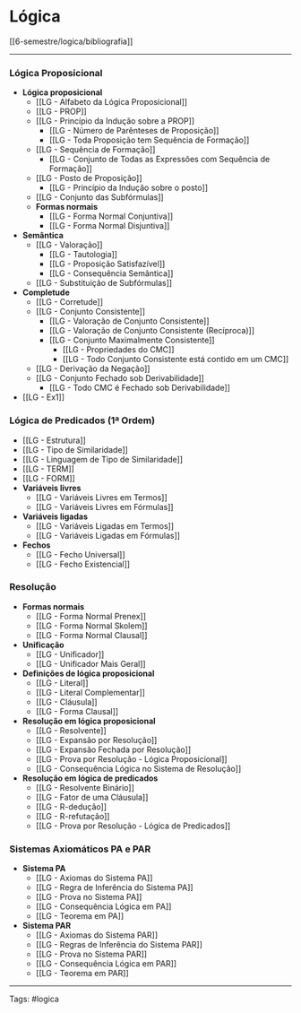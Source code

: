# Lógica
[[6-semestre/logica/bibliografia]]

---

### Lógica Proposicional

- **Lógica proposicional**
	- [[LG - Alfabeto da Lógica Proposicional]]
	- [[LG - PROP]]
	- [[LG - Princípio da Indução sobre a PROP]]
		- [[LG - Número de Parênteses de Proposição]]
		- [[LG - Toda Proposição tem Sequência de Formação]]
	- [[LG - Sequência de Formação]]
		- [[LG - Conjunto de Todas as Expressões com Sequência de Formação]]
	- [[LG - Posto de Proposição]]
		- [[LG - Princípio da Indução sobre o posto]]
	- [[LG - Conjunto das Subfórmulas]]
	- **Formas normais**
		- [[LG - Forma Normal Conjuntiva]]
		- [[LG - Forma Normal Disjuntiva]]
- **Semântica**
	- [[LG - Valoração]]
		- [[LG - Tautologia]]
		- [[LG - Proposição Satisfazível]]
		- [[LG - Consequência Semântica]]
	- [[LG - Substituição de Subfórmulas]]
- **Completude**
	- [[LG - Corretude]]
	- [[LG - Conjunto Consistente]]
		- [[LG - Valoração de Conjunto Consistente]]
		- [[LG - Valoração de Conjunto Consistente (Recíproca)]]
		- [[LG - Conjunto Maximalmente Consistente]]
			- [[LG - Propriedades do CMC]]
			- [[LG - Todo Conjunto Consistente está contido em um CMC]]
	- [[LG - Derivação da Negação]]
	- [[LG - Conjunto Fechado sob Derivabilidade]]
		- [[LG - Todo CMC é Fechado sob Derivabilidade]]
- [[LG - Ex1]]

### Lógica de Predicados (1ª Ordem)

- [[LG - Estrutura]]
- [[LG - Tipo de Similaridade]]
- [[LG - Linguagem de Tipo de Similaridade]]
- [[LG - TERM]]
- [[LG - FORM]]
- **Variáveis livres**
	- [[LG - Variáveis Livres em Termos]]
	- [[LG - Variáveis Livres em Fórmulas]]
- **Variáveis ligadas**
	- [[LG - Variáveis Ligadas em Termos]]
	- [[LG - Variáveis Ligadas em Fórmulas]]
- **Fechos**
	- [[LG - Fecho Universal]]
	- [[LG - Fecho Existencial]]

### Resolução

- **Formas normais**
	- [[LG - Forma Normal Prenex]]
	- [[LG - Forma Normal Skolem]]
	- [[LG - Forma Normal Clausal]]
- **Unificação**
	- [[LG - Unificador]]
	- [[LG - Unificador Mais Geral]]
- **Definições de lógica proposicional**
	- [[LG - Literal]]
	- [[LG - Literal Complementar]]
	- [[LG - Cláusula]]
	- [[LG - Forma Clausal]]
- **Resolução em lógica proposicional**
	- [[LG - Resolvente]]
	- [[LG - Expansão por Resolução]]
	- [[LG - Expansão Fechada por Resolução]]
	- [[LG - Prova por Resolução - Lógica Proposicional]]
	- [[LG - Consequência Lógica no Sistema de Resolução]]
- **Resolução em lógica de predicados**
	- [[LG - Resolvente Binário]]
	- [[LG - Fator de uma Cláusula]]
	- [[LG - R-dedução]]
	- [[LG - R-refutação]]
	- [[LG - Prova por Resolução - Lógica de Predicados]]

### Sistemas Axiomáticos PA e PAR

- **Sistema PA**
	- [[LG - Axiomas do Sistema PA]]
	- [[LG - Regra de Inferência do Sistema PA]]
	- [[LG - Prova no Sistema PA]]
	- [[LG - Consequência Lógica em PA]]
	- [[LG - Teorema em PA]]
- **Sistema PAR**
	- [[LG - Axiomas do Sistema PAR]]
	- [[LG - Regras de Inferência do Sistema PAR]]
	- [[LG - Prova no Sistema PAR]]
	- [[LG - Consequência Lógica em PAR]]
	- [[LG - Teorema em PAR]]

---

Tags: #logica 

